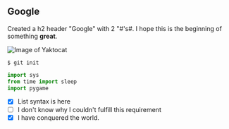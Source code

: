 ## Google

Created a h2 header "Google" with 2 "#'s#. I hope this is the beginning of something **great**. 

![Image of Yaktocat](https://octodex.github.com/images/yaktocat.png)

```
$ git init
```

```python
import sys
from time import sleep
import pygame
```

- [x] List syntax is here
- [ ] I don't know why I couldn't fulfill this requirement
- [x] I have conquered the world.
